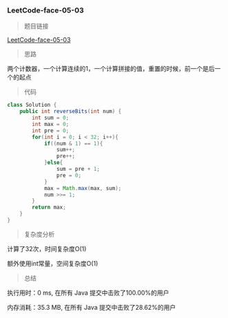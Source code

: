 ### LeetCode-face-05-03

> 题目链接

[LeetCode-face-05-03](https://leetcode-cn.com/problems/reverse-bits-lcci/)

> 思路

两个计数器，一个计算连续的1，一个计算拼接的值，重置的时候，前一个是后一个的起点

> 代码

```java
class Solution {
    public int reverseBits(int num) {
        int sum = 0;
        int max = 0;
        int pre = 0;
        for(int i = 0; i < 32; i++){
            if((num & 1) == 1){
                sum++;
                pre++;
            }else{
                sum = pre + 1;
                pre = 0;
            }
            max = Math.max(max, sum);
            num >>= 1;
        }
        return max;
    }
}
```

> 复杂度分析

计算了32次，时间复杂度O(1) 

额外使用int常量，空间复杂度O(1)

> 总结

执行用时：0 ms, 在所有 Java 提交中击败了100.00%的用户

内存消耗：35.3 MB, 在所有 Java 提交中击败了28.62%的用户
